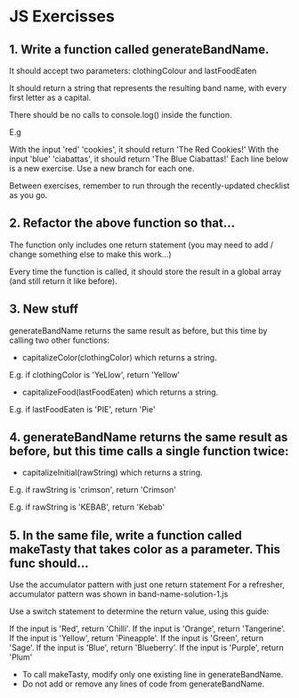 # JS Exercisses

## 1. Write a function called generateBandName.

It should accept two parameters: clothingColour and lastFoodEaten

It should return a string that represents the resulting band name, with every first letter as a capital.

There should be no calls to console.log() inside the function.

E.g

With the input 'red' 'cookies', it should return 'The Red Cookies!'
With the input 'blue' 'ciabattas', it should return 'The Blue Ciabattas!'
Each line below is a new exercise. Use a new branch for each one.

Between exercises, remember to run through the recently-updated checklist as you go.

## 2. Refactor the above function so that...

The function only includes one return statement (you may need to add / change something else to make this work...)

Every time the function is called, it should store the result in a global array (and still return it like before).

## 3. New stuff
generateBandName returns the same result as before, but this time by calling two other functions:

- capitalizeColor(clothingColor) which returns a string.

E.g. if clothingColor is 'YeLlow', return 'Yellow'

- capitalizeFood(lastFoodEaten) which returns a string.

E.g. if lastFoodEaten is 'PIE', return 'Pie'

## 4. generateBandName returns the same result as before, but this time calls a single function twice:

- capitalizeInitial(rawString) which returns a string.

E.g. if rawString is 'crimson', return 'Crimson'

E.g. if rawString is 'KEBAB', return 'Kebab'

## 5. In the same file, write a function called makeTasty that takes color as a parameter. This func should...

Use the accumulator pattern with just one return statement For a refresher, accumulator pattern was shown in band-name-solution-1.js

Use a switch statement to determine the return value, using this guide:

  If the input is 'Red',    return 'Chilli'.
  If the input is 'Orange', return 'Tangerine'.
  If the input is 'Yellow', return 'Pineapple'.
  If the input is 'Green',  return 'Sage'.
  If the input is 'Blue',   return 'Blueberry'.
  If the input is 'Purple', return 'Plum'
 
- To call makeTasty, modify only one existing line in generateBandName.
- Do not add or remove any lines of code from generateBandName.
